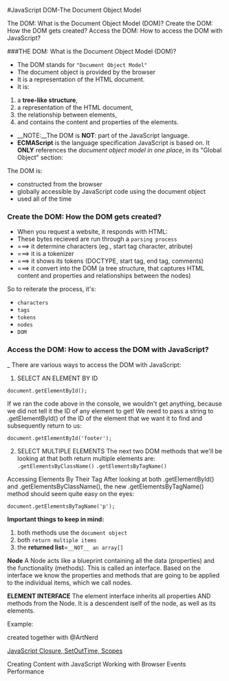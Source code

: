 #JavaScript DOM-The Document Object Model


The DOM: What is the Document Object Model (DOM)?
Create the DOM: How the DOM gets created? 
Access the DOM: How to access the DOM with JavaScript?

###THE DOM: What is the Document Object Model (DOM)?
- The DOM stands for `"Document Object Model"` 
- The document object is provided by the browser
- It is a representation of the HTML document. 
- It is:
1) a __tree-like structure__, 
2) a representation of the HTML document, 
3) the relationship between elements, 
4) and contains the content and properties of the elements.
- __NOTE:__The DOM is __NOT__: part of the JavaScript language.
- __ECMAScript__ is the language specification JavaScript is based on. It __ONLY__ references the _document object model in one place_, in its "Global Object" section:

The DOM is:
- constructed from the browser
- globally accessible by JavaScript code using the document object
- used all of the time 

### Create the DOM: How the DOM gets created? 
- When you request a website, it responds with HTML: 
- These bytes recieved are run through a `parsing process` 
- ===> it determine characters (eg., start tag character, atribute) 
- ===> it is a tokenizer 
- ===> it shows its tokens (DOCTYPE, start tag, end tag, comments) 
- ===> it convert into the DOM (a tree structure, that captures HTML content and properties and relationships between the nodes)

So to reiterate the process, it's:
- `characters`
- `tags`
- `tokens`
- `nodes`
- `DOM`

### Access the DOM: How to access the DOM with JavaScript?
_ There are various ways to access the DOM with JavaScript:

1) SELECT AN ELEMENT BY ID
```
document.getElementById();
```
If we ran the code above in the console, we wouldn't get anything, because we did not tell it the ID of any element to get! We need to pass a string to .getElementById() of the ID of the element that we want it to find and subsequently return to us:
``` 
document.getElementById('footer');
```

2) SELECT MULTIPLE ELEMENTS 
The next two DOM methods that we'll be looking at that both return multiple elements are:
`.getElementsByClassName()`
`.getElementsByTagName()`

Accessing Elements By Their Tag
After looking at both .getElementById() and .getElementsByClassName(), the new .getElementsByTagName() method should seem quite easy on the eyes:

```
document.getElementsByTagName('p');
```
__Important things to keep in mind:__
1) both methods use the `document object`
2) both `return multiple items`
3) the __returned list__=`__NOT__ an array[]`

__Node__
A Node acts like a blueprint containing all the data (properties) and the functionality (methods). This is called an interface. Based on the interface we know the properties and methods that are going to be applied to the individual items, which we call nodes.

__ELEMENT INTERFACE__
The element interface inherits all properties AND methods from the Node. It is a descendent iself of the node, as well as its elements.

Example:




created together with @ArtNerd 

[JavaScript Closure, SetOutTime, Scopes](https://medium.com/coderbyte/a-tricky-javascript-interview-question-asked-by-google-and-amazon-48d212890703)


Creating Content with JavaScript
Working with Browser Events
Performance


